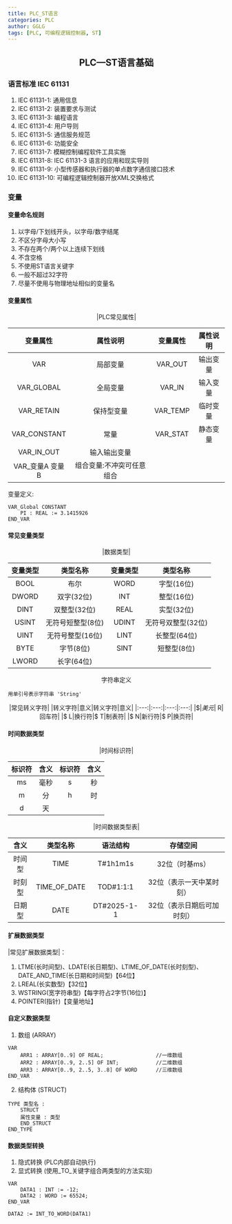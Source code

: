 ```yaml
---
title: PLC_ST语言
categories: PLC
author: GGLG
tags: [PLC, 可编程逻辑控制器, ST]
---
```


## <center>PLC—ST语言基础

### 语言标准 IEC 61131


1. IEC 61131-1: 通用信息
2. IEC 61131-2: 装置要求与测试
3. IEC 61131-3: 编程语言
4. IEC 61131-4: 用户导则
5. IEC 61131-5: 通信服务规范
6. IEC 61131-6: 功能安全
7. IEC 61131-7: 模糊控制编程软件工具实施
8. IEC 61131-8: IEC 61131-3 语言的应用和现实导则
9. IEC 61131-9: 小型传感器和执行器的单点数字通信接口技术
10. IEC 61131-10: 可编程逻辑控制器开放XML交换格式


### 变量

#### 变量命名规则


1. 以字母/下划线开头，以字母/数字结尾
2. 不区分字母大小写
3. 不存在两个/两个以上连续下划线
4. 不含空格
5. 不使用ST语言关键字
6. 一般不超过32字符
7. 尽量不使用与物理地址相似的变量名


#### 变量属性

<center>|PLC常见属性|

|变量属性|属性说明|变量属性|属性说明|
|:---:|:---:|:---:|:---:|
|VAR|局部变量|VAR_OUT|输出变量|
|VAR_GLOBAL|全局变量|VAR_IN|输入变量|
|VAR_RETAIN|保持型变量|VAR_TEMP|临时变量|
|VAR_CONSTANT|常量|VAR_STAT|静态变量|
|VAR_IN_OUT|输入输出变量|
|VAR_变量A 变量B|组合变量:不冲突可任意组合

</center>

变量定义:

```
VAR_Global CONSTANT
    PI : REAL := 3.1415926
END_VAR
```
#### 常见变量类型
<center>|数据类型|

|变量类型|类型名称|变量类型|类型名称|
|:---:|:---:|:---:|:---:|
|BOOL|布尔|WORD|字型(16位)|
|DWORD|双字(32位)|INT|整型(16位)|
|DINT|双整型(32位)|REAL|实型(32位)|
|USINT|无符号短整型(8位)|UDINT|无符号双整型(32位)|
|UINT|无符号整型(16位)|LINT|长整型(64位)|
|BYTE|字节(8位)|SINT|短整型(8位)|
|LWORD|长字(64位)|||
</center>

<center>字符串定义</center>

```
用单引号表示字符串 'String'
```
<center>

|常见转义字符|
|转义字符|意义|转义字符|意义|
|:---:|:---:|:---:|:---:|
|$$|美元|$ R|回车符|
|$ L|换行符|$ T|制表符|
|$ N|新行符|$ P|换页符|

</center>

#### 时间数据类型

<center>

|时间标识符|

|标识符|含义|标识符|含义|
|:---:|:---:|:---:|:---:|
|ms|毫秒|s|秒|
|m|分|h|时|
|d|天|


</center>

<center>

|时间数据类型表|

|含义|类型名称|语法结构|存储空间|
|:---:|:---:|:---:|:---:|
|时间型|TIME|T#1h1m1s|32位（时基ms）|
|时刻型|TIME_OF_DATE|TOD#1:1:1|32位（表示一天中某时刻）|
|日期型|DATE|DT#2025-1-1|32位（表示日期后可加时刻）|

</center>

#### 扩展数据类型

|常见扩展数据类型|：

1. LTME(长时间型)、LDATE(长日期型)、LTIME_OF_DATE(长时刻型)、DATE_AND_TIME(长日期和时间型)【64位】
2. LREAL(长实数型)【32位】
3. WSTRING(宽字符串型)【每字符占2字节(16位)】
4. POINTER(指针)【变量地址】

#### 自定义数据类型

1. 数组 (ARRAY)
```
VAR
    ARR1 : ARRAY[0..9] OF REAL;                 //一维数组
    ARR2 : ARRAY[0..9, 2..5] OF INT;            //二维数组
    ARR3 : ARRAY[0..9, 2..5, 3..8] OF WORD      //三维数组
END_VAR
```
2. 结构体 (STRUCT)
```
TYPE 类型名 :
    STRUCT
    属性变量 : 类型
    END_STRUCT
END_TYPE
```

#### 数据类型转换
1. 隐式转换 (PLC内部自动执行)
2. 显式转换 (使用_TO_关键字组合两类型的方法实现)
```
VAR
    DATA1 : INT := -12;
    DATA2 : WORD := 65524;
END_VAR

DATA2 := INT_TO_WORD(DATA1)
```
